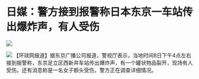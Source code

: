 # 日媒：警方接到报警称日本东京一车站传出爆炸声，有人受伤

![](https://inews.gtimg.com/om_bt/OXy7fQI52DyPY9ufSXN7tcEXJ34oexU2V3m07xLzzD_U8AA/1000)

![](https://inews.gtimg.com/om_bt/OynWlLs2l0j_EAzghWmd4ZiXfDnr2_y-F3Whn6LZIsV0UAA/1000)
【环球网报道】据东京广播公司报道，警视厅表示，当地时间8日下午4点左右接到报警称，东京足立区西新井车站传出爆炸声，有一个罐状物品裂开，现场有人受伤。还有消息称是一名女子额头受伤，警方正在调查详细情况。

